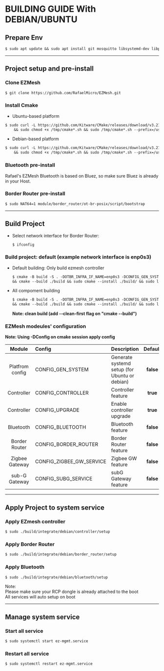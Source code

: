 <!-- markdownlint-disable commands-show-output -->

# BUILDING GUIDE With DEBIAN/UBUNTU

## Prepare Env

```markdown
$ sudo apt update && sudo apt install git mosquitto libsystemd-dev libprotobuf-dev protobuf-compiler libdbus-1-dev net-tools curl gcc
```

---

## Project setup and pre-install

### Clone EZMesh

```markdown
$ git clone https://github.com/RafaelMicro/EZMesh.git
```

### Install Cmake

- Ubuntu-based platform
  
```markdown
$ sudo curl -L https://github.com/Kitware/CMake/releases/download/v3.21.6/cmake-3.21.6-linux-x86_64.sh --output /tmp/cmake-3.21.6-linux-x86_64.sh \
    && sudo chmod +x /tmp/cmake*.sh && sudo /tmp/cmake*.sh --prefix=/usr/local --skip-license && sudo rm /tmp/cmake*
```

- Debian-based platform
  
```markdown
$ sudo curl -L https://github.com/Kitware/CMake/releases/download/v3.21.6/cmake-3.21.6-linux-aarch64.sh --output /tmp/cmake-3.21.6-linux-aarch64.sh \
    && sudo chmod +x /tmp/cmake*.sh && sudo /tmp/cmake*.sh --prefix=/usr/local --skip-license && sudo rm /tmp/cmake*
```

### Bluetooth pre-install

Rafael's EZMesh Bluetooth is based on Bluez, so make sure Bluez is already in your Host.

### Border Router pre-install

```markdown
$ sudo NAT64=1 module/border_router/ot-br-posix/script/bootstrap
```

---

## Build Project

- Select network interface for Border Router:
  
  ```markdown
  $ ifconfig
  ```

### Build project: default (example network interface is enp0s3)

- Default building: Only build ezmesh controller
  
  ```markdown
  $ cmake -B build -S . -DOTBR_INFRA_IF_NAME=enp0s3 -DCONFIG_GEN_SYSTEM=true \
  && cmake --build ./build && sudo cmake --install ./build/ && sudo ldconfig
  ```

- All compoment building
  
  ```markdown
  $ cmake -B build -S . -DOTBR_INFRA_IF_NAME=enp0s3 -DCONFIG_GEN_SYSTEM=true -DCONFIG_GEN_SYSTEM=true  -DCONFIG_BLUETOOTH=true -DCONFIG_BORDER_ROUTER=true -DCONFIG_ZIGBEE_GW_SERVICE=true -DCONFIG_SUBG_SERVICE=true \
  && cmake --build ./build && sudo cmake --install ./build/ && sudo ldconfig
  ```

  **Note: clean build (add --clean-first flag on "cmake --build")**

### EZMesh modeules' configuration
**Note: Using -DConfig on cmake session apply config**

|Module|Config|Description|Default|example|
|:---:|:---|:---|:---:|:---|
|Platfrom config|CONFIG_GEN_SYSTEM|Generate systemd setup (for Ubuntu or debian)|**false**|-DCONFIG_GEN_SYSTEM=true|
|Controller|CONFIG_CONTROLLER|Controller feature|**true**|-DCONFIG_CONTROLLER=true|
|Controller|CONFIG_UPGRADE|Enable controller upgrade|**true**|-DCONFIG_UPGRADE=true|
|Bluetooth|CONFIG_BLUETOOTH|Bluetooth feature|**false**|-DCONFIG_BLUETOOTH=true|
|Border Router|CONFIG_BORDER_ROUTER|Border Router feature|**false**|-DCONFIG_BORDER_ROUTER=true|
|Zigbee Gateway|CONFIG_ZIGBEE_GW_SERVICE|Zigbee GW feature|**false**|-DCONFIG_ZIGBEE_GW_SERVICE=true|
|sub-G Gateway|CONFIG_SUBG_SERVICE|subG Gateway feature|**false**|-DCONFIG_SUBG_SERVICE=true|

---

## Apply Project to system service

### Apply EZmesh controller

```markdown
$ sudo ./build/integrate/debian/controller/setup
```

### Apply Border Router

```markdown
$ sudo ./build/integrate/debian/border_router/setup
```

### Apply Bluetooth

```markdown
$ sudo ./build/integrate/debian/bluetooth/setup
```

Note: </br>
Please make sure your RCP dongle is already attached to the boot  </br>
All services will auto setup on boot  </br>

---

## Manage system service

### Start all service  

```markdown
$ sudo systemctl start ez-mgmt.service
```

### Restart all service  

```markdown
$ sudo systemctl restart ez-mgmt.service
```
